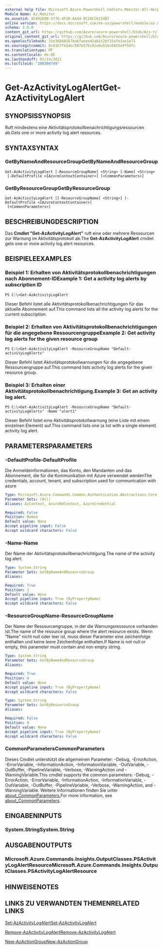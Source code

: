```yaml
---
external help file: Microsoft.Azure.PowerShell.Cmdlets.Monitor.dll-Help.xml
Module Name: Az.Monitor
ms.assetid: 85492E00-3776-4F20-A444-9C28CC6154B7
online version: https://docs.microsoft.com/en-us/powershell/module/az.monitor/get-azactivitylogalert
schema: 2.0.0
content_git_url: https://github.com/Azure/azure-powershell/blob/Azs-tzl/src/Monitor/Monitor/help/Get-AzActivityLogAlert.md
original_content_git_url: https://github.com/Azure/azure-powershell/blob/Azs-tzl/src/Monitor/Monitor/help/Get-AzActivityLogAlert.md
ms.openlocfilehash: 31e36048587ba6faeee42ab1c2bf15afe1ae1e71
ms.sourcegitcommit: 0c61b7f42dec507e576c92e0a516c6655e9f50fc
ms.translationtype: MT
ms.contentlocale: de-DE
ms.lasthandoff: 02/14/2021
ms.locfileid: "100398749"
---
```

# <span data-ttu-id="1d407-101">Get-AzActivityLogAlert</span><span class="sxs-lookup"><span data-stu-id="1d407-101">Get-AzActivityLogAlert</span></span>

## <span data-ttu-id="1d407-102">SYNOPSIS</span><span class="sxs-lookup"><span data-stu-id="1d407-102">SYNOPSIS</span></span>
<span data-ttu-id="1d407-103">Ruft mindestens eine Aktivitätsprotokollbenachrichtigungsressourcen ab.</span><span class="sxs-lookup"><span data-stu-id="1d407-103">Gets one or more activity log alert resources.</span></span>

## <span data-ttu-id="1d407-104">SYNTAX</span><span class="sxs-lookup"><span data-stu-id="1d407-104">SYNTAX</span></span>

### <span data-ttu-id="1d407-105">GetByNameAndResourceGroup</span><span class="sxs-lookup"><span data-stu-id="1d407-105">GetByNameAndResourceGroup</span></span>
```
Get-AzActivityLogAlert [-ResourceGroupName] <String> [-Name] <String>
 [-DefaultProfile <IAzureContextContainer>] [<CommonParameters>]
```

### <span data-ttu-id="1d407-106">GetByResourceGroup</span><span class="sxs-lookup"><span data-stu-id="1d407-106">GetByResourceGroup</span></span>
```
Get-AzActivityLogAlert [[-ResourceGroupName] <String>] [-DefaultProfile <IAzureContextContainer>]
 [<CommonParameters>]
```

## <span data-ttu-id="1d407-107">BESCHREIBUNG</span><span class="sxs-lookup"><span data-stu-id="1d407-107">DESCRIPTION</span></span>
<span data-ttu-id="1d407-108">Das **Cmdlet "Get-AzActivityLogAlert"** ruft eine oder mehrere Ressourcen zur Warnung im Aktivitätsprotokoll ab.</span><span class="sxs-lookup"><span data-stu-id="1d407-108">The **Get-AzActivityLogAlert** cmdlet gets one or more activity log alert resources.</span></span>

## <span data-ttu-id="1d407-109">BEISPIELE</span><span class="sxs-lookup"><span data-stu-id="1d407-109">EXAMPLES</span></span>

### <span data-ttu-id="1d407-110">Beispiel 1: Erhalten von Aktivitätsprotokollbenachrichtigungen nach Abonnement-ID</span><span class="sxs-lookup"><span data-stu-id="1d407-110">Example 1: Get a activity log alerts by subscription ID</span></span>
```
PS C:\>Get-AzActivityLogAlert
```

<span data-ttu-id="1d407-111">Dieser Befehl listet alle Aktivitätsprotokollbenachrichtigungen für das aktuelle Abonnement auf.</span><span class="sxs-lookup"><span data-stu-id="1d407-111">This command lists all the activity log alerts for the current subscription.</span></span>

### <span data-ttu-id="1d407-112">Beispiel 2: Erhalten von Aktivitätsprotokollbenachrichtigungen für die angegebene Ressourcengruppe</span><span class="sxs-lookup"><span data-stu-id="1d407-112">Example 2: Get activity log alerts for the given resource group</span></span>
```
PS C:\>Get-AzActivityLogAlert -ResourceGroupName "Default-activityLogAlerts"
```

<span data-ttu-id="1d407-113">Dieser Befehl listet Aktivitätsprotokollwarnungen für die angegebene Ressourcengruppe auf.</span><span class="sxs-lookup"><span data-stu-id="1d407-113">This command lists activity log alerts for the given resource group.</span></span>

### <span data-ttu-id="1d407-114">Beispiel 3: Erhalten einer Aktivitätsprotokollbenachrichtigung.</span><span class="sxs-lookup"><span data-stu-id="1d407-114">Example 3: Get an activity log alert.</span></span>
```
PS C:\>Get-AzActivityLogAlert -ResourceGroupName "Default-activityLogAlerts" -Name "alert1"
```

<span data-ttu-id="1d407-115">Dieser Befehl listet eine Aktivitätsprotokollwarnung (eine Liste mit einem einzelnen Element) auf.</span><span class="sxs-lookup"><span data-stu-id="1d407-115">This command lists one (a list with a single element) activity log alert.</span></span>

## <span data-ttu-id="1d407-116">PARAMETERS</span><span class="sxs-lookup"><span data-stu-id="1d407-116">PARAMETERS</span></span>

### <span data-ttu-id="1d407-117">-DefaultProfile</span><span class="sxs-lookup"><span data-stu-id="1d407-117">-DefaultProfile</span></span>
<span data-ttu-id="1d407-118">Die Anmeldeinformationen, das Konto, den Mandanten und das Abonnement, die für die Kommunikation mit Azure verwendet werden</span><span class="sxs-lookup"><span data-stu-id="1d407-118">The credentials, account, tenant, and subscription used for communication with azure</span></span>

```yaml
Type: Microsoft.Azure.Commands.Common.Authentication.Abstractions.Core.IAzureContextContainer
Parameter Sets: (All)
Aliases: AzContext, AzureRmContext, AzureCredential

Required: False
Position: Named
Default value: None
Accept pipeline input: False
Accept wildcard characters: False
```

### <span data-ttu-id="1d407-119">-Name</span><span class="sxs-lookup"><span data-stu-id="1d407-119">-Name</span></span>
<span data-ttu-id="1d407-120">Der Name der Aktivitätsprotokollbenachrichtigung.</span><span class="sxs-lookup"><span data-stu-id="1d407-120">The name of the activity log alert.</span></span>

```yaml
Type: System.String
Parameter Sets: GetByNameAndResourceGroup
Aliases:

Required: True
Position: 1
Default value: None
Accept pipeline input: True (ByPropertyName)
Accept wildcard characters: False
```

### <span data-ttu-id="1d407-121">-ResourceGroupName</span><span class="sxs-lookup"><span data-stu-id="1d407-121">-ResourceGroupName</span></span>
<span data-ttu-id="1d407-122">Der Name der Ressourcengruppe, in der die Warnungsressource vorhanden ist.</span><span class="sxs-lookup"><span data-stu-id="1d407-122">The name of the resource group where the alert resource exists.</span></span>
<span data-ttu-id="1d407-123">Wenn "Name" nicht null oder leer ist, muss dieser Parameter eine zeichenfolge enthalten und keine leere Zeichenfolge enthalten.</span><span class="sxs-lookup"><span data-stu-id="1d407-123">If Name is not null or empty, this parameter must contain and non empty string.</span></span>

```yaml
Type: System.String
Parameter Sets: GetByNameAndResourceGroup
Aliases:

Required: True
Position: 0
Default value: None
Accept pipeline input: True (ByPropertyName)
Accept wildcard characters: False
```

```yaml
Type: System.String
Parameter Sets: GetByResourceGroup
Aliases:

Required: False
Position: 0
Default value: None
Accept pipeline input: True (ByPropertyName)
Accept wildcard characters: False
```

### <span data-ttu-id="1d407-124">CommonParameters</span><span class="sxs-lookup"><span data-stu-id="1d407-124">CommonParameters</span></span>
<span data-ttu-id="1d407-125">Dieses Cmdlet unterstützt die allgemeinen Parameter: -Debug, -ErrorAction, -ErrorVariable, -InformationAction, -InformationVariable, -OutVariable, -OutBuffer, -PipelineVariable, -Verbose, -WarningAction und -WarningVariable.</span><span class="sxs-lookup"><span data-stu-id="1d407-125">This cmdlet supports the common parameters: -Debug, -ErrorAction, -ErrorVariable, -InformationAction, -InformationVariable, -OutVariable, -OutBuffer, -PipelineVariable, -Verbose, -WarningAction, and -WarningVariable.</span></span> <span data-ttu-id="1d407-126">Weitere Informationen finden Sie unter [about_CommonParameters.](http://go.microsoft.com/fwlink/?LinkID=113216)</span><span class="sxs-lookup"><span data-stu-id="1d407-126">For more information, see [about_CommonParameters](http://go.microsoft.com/fwlink/?LinkID=113216).</span></span>

## <span data-ttu-id="1d407-127">EINGABEN</span><span class="sxs-lookup"><span data-stu-id="1d407-127">INPUTS</span></span>

### <span data-ttu-id="1d407-128">System.String</span><span class="sxs-lookup"><span data-stu-id="1d407-128">System.String</span></span>

## <span data-ttu-id="1d407-129">AUSGABEN</span><span class="sxs-lookup"><span data-stu-id="1d407-129">OUTPUTS</span></span>

### <span data-ttu-id="1d407-130">Microsoft.Azure.Commands.Insights.OutputClasses.PSActivityLogAlertResource</span><span class="sxs-lookup"><span data-stu-id="1d407-130">Microsoft.Azure.Commands.Insights.OutputClasses.PSActivityLogAlertResource</span></span>

## <span data-ttu-id="1d407-131">HINWEISE</span><span class="sxs-lookup"><span data-stu-id="1d407-131">NOTES</span></span>

## <span data-ttu-id="1d407-132">LINKS ZU VERWANDTEN THEMEN</span><span class="sxs-lookup"><span data-stu-id="1d407-132">RELATED LINKS</span></span>

[<span data-ttu-id="1d407-133">Set-AzActivityLogAlert</span><span class="sxs-lookup"><span data-stu-id="1d407-133">Set-AzActivityLogAlert</span></span>](./Set-AzActivityLogAlert.md)

[<span data-ttu-id="1d407-134">Remove-AzActivityLogAlert</span><span class="sxs-lookup"><span data-stu-id="1d407-134">Remove-AzActivityLogAlert</span></span>](./Remove-AzActivityLogAlert.md)

[<span data-ttu-id="1d407-135">New-AzActionGroup</span><span class="sxs-lookup"><span data-stu-id="1d407-135">New-AzActionGroup</span></span>](./New-AzActionGroup.md)
